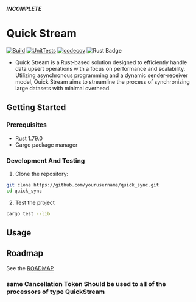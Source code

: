 ***INCOMPLETE***

# Quick Stream
[![Build](https://github.com/uratne/quick-stream/actions/workflows/build.yml/badge.svg)](https://github.com/uratne/quick-stream/actions/workflows/build.yml) [![UnitTests](https://github.com/uratne/quick-stream/actions/workflows/unit-tests.yml/badge.svg)](https://github.com/uratne/quick-stream/actions/workflows/unit-tests.yml) [![codecov](https://codecov.io/gh/uratne/quick-stream/graph/badge.svg?token=NBF0J189WO)](https://codecov.io/gh/uratne/quick-stream) ![Rust Badge](https://img.shields.io/badge/Rust-1.79.0-000?logo=rust&logoColor=fff&style=flat)

* Quick Stream is a Rust-based solution designed to efficiently handle data upsert operations with a focus on performance and scalability. Utilizing asynchronous programming and a dynamic sender-receiver model, Quick Stream aims to streamline the process of synchronizing large datasets with minimal overhead.

## Getting Started

### Prerequisites

- Rust 1.79.0
- Cargo package manager

### Development And Testing

1. Clone the repository:

```sh
git clone https://github.com/yourusername/quick_sync.git
cd quick_sync
```

2. Test the project

```sh
cargo test --lib
```
## Usage

## Roadmap
See the [ROADMAP](ROADMAP.md)

### same Cancellation Token Should be used to all of the processors of type QuickStream
